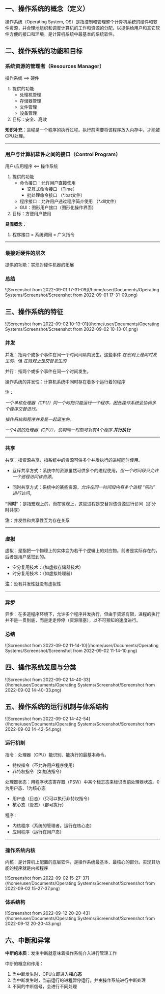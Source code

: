 ## 一、操作系统的概念（定义）

操作系统（Operating System,	OS）是指控制和管理整个计算机系统的硬件和软件资源，并合理地组织和调度计算机的工作和资源的分配，以提供给用户和其它软件方便的接口和环境，是计算机系统中最基本的系统软件。

## 二、操作系统的功能和目标

### 系统资源的管理者（Resources Manager）

操作系统 ==> 硬件

1. 提供的功能
   - 处理机管理
   - 存储器管理
   - 文件管理
   - 设备管理
2. 目标：安全、高效

 **知识补充**：进程是一个程序的执行过程。执行前需要将该程序放入内存中，才能被CPU处理。

------

### 用户与计算机软件之间的接口（Control Program）

用户/应用程序 <== 操作系统

1. 提供的功能
   - 命令接口：允许用户直接使用
     - 交互式命令接口 （Time）
     - 批处理命令接口 （*.bat文件）
   - 程序接口：允许用户通过程序简介使用 （*.dll文件）
   - GUI：图形用户接口（图形化操作界面）
2. 目标：方便用户使用



**易混概念**：

1. 程序接口 = 系统调用 = 广义指令

------

###  最接近硬件的层次

提供的功能：实现对硬件机器的拓展

### 总结

![Screenshot from 2022-09-01 17-31-09](/home/user/Documents/Operating Systems/Screenshot/Screenshot from 2022-09-01 17-31-09.png)

## 三、操作系统的特征

![Screenshot from 2022-09-02 10-13-01](/home/user/Documents/Operating Systems/Screenshot/Screenshot from 2022-09-02 10-13-01.png)

### 并发

并发：指两个或多个事件在同一个时间间隔内发生。这些事件 *在宏观上是同时发生的*，但 *在微观上是交替发生的*

并行：指两个或多个事件在同一个时间发生。



操作系统的并发性：计算机系统中同时存在着多个运行着的程序

注：

*一个单核处理器（CPU）同一个时刻只能运行一个程序，因此操作系统会协调多个程序交替进行。*

*操作系统和程序并发是一起诞生的。*

*一个4核的处理器（CPU），说明同一时刻可以有4个程序 **并行执行***

------

### 共享

共享：指资源共享，指系统中的资源可供多个并发执行的进程同时使用。

- 互斥共享方式：系统中的资源虽然可供多个的进程使用，*但一个时间段只允许一个进程访问该资源*。

- 同时共享方式：系统中的某些资源，*允许在同一时间段内有多个进程 “同时” 进行访问*。

**“同时”**：是指宏观上的，而在微观上，这些进程是交替对该资源进行访问（即分时共享）



**注**：并发性和共享性互为存在关系

------

### 虚拟

虚拟：是指把一个物理上的实体变为若干个逻辑上的对应物。前者是实际存在的，后者是用户感觉到的。

- 空分复用技术：（如虚拟存储器技术）
- 时分复用技术：（如虚拟处理器）

**注**：没有并发性就没有虚拟性

------

### 异步

异步：在多道程序环境下，允许多个程序并发执行，但由于资源有限，进程的执行并不是一贯到底，而是走走停停（资源阻塞），以不可预知的速度进行。

### 总结

![Screenshot from 2022-09-02 11-14-10](/home/user/Documents/Operating Systems/Screenshot/Screenshot from 2022-09-02 11-14-10.png)

## 四、操作系统发展与分类

![Screenshot from 2022-09-02 14-40-33](/home/user/Documents/Operating Systems/Screenshot/Screenshot from 2022-09-02 14-40-33.png)

## 五、操作系统的运行机制与体系结构

![Screenshot from 2022-09-02 14-42-54](/home/user/Documents/Operating Systems/Screenshot/Screenshot from 2022-09-02 14-42-54.png)

### 运行机制

指令：处理器（CPU）能识别、能执行的最基本命令。

- 特权指令（不允许用户程序使用）
- 非特权指令（如加法指令）



处理器状态：用程序状态寄存器（PSW）中某个标志态来标识当前处理器状态。0为用户态、1为核心态

- 用户态（目态）（只可以执行非特权指令）
- 核心态（管态）（都可执行）



程序：

- 内核程序（系统的管理者，运行在核心态）
- 应用程序（运行在用户态）

------

### 操作系统内核

内核：是计算机上配置的底层软件，是操作系统最基本、最核心的部分。实现其功能的程序就是内核程序

![Screenshot from 2022-09-02 15-27-37](/home/user/Documents/Operating Systems/Screenshot/Screenshot from 2022-09-02 15-27-37.png)



### 体系结构

![Screenshot from 2022-09-12 20-20-43](/home/user/Documents/Operating Systems/Screenshot/Screenshot from 2022-09-12 20-20-43.png)



## 六、中断和异常

**中断的本质**：发生中断就意味着操作系统介入进行管理工作

中断的概念和作用：

1. 当中断发生时，CPU立即进入**核心态**
2. 当中断发生时，当前运行的进程暂停运行，并由操作系统进行中断处理
3. 不同的中断信号，会进行不同处理























